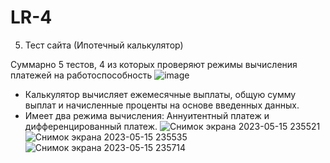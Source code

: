 # LR-4
5. Тест сайта (Ипотечный калькулятор)
  
Суммарно 5 тестов, 4 из которых проверяют режимы вычисления платежей на работоспособность
![image](https://github.com/aaaaabandeev/LR-4/assets/125127673/8942c4d4-ec34-47bb-ae9d-c4e6d341ed38)

- Калькулятор вычисляет ежемесячные выплаты, общую сумму выплат и начисленные проценты на основе введенных данных.
- Имеет два режима вычисления: Аннуитентный платеж и дифференцированный платеж.
![Снимок экрана 2023-05-15 235521](https://github.com/aaaaabandeev/LR-3/assets/125127673/615ec769-30cf-4780-b30e-68b8ab6ccf77)
![Снимок экрана 2023-05-15 235535](https://github.com/aaaaabandeev/LR-3/assets/125127673/9bdd8b41-f05e-40d2-9e97-3a161b828294)
![Снимок экрана 2023-05-15 235714](https://github.com/aaaaabandeev/LR-3/assets/125127673/bbf82aa2-992e-4eb9-bad0-ce5f2559b9d8)
